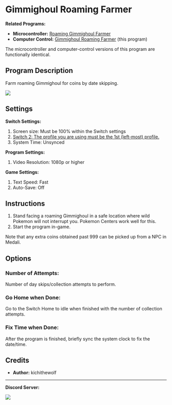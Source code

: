 # Gimmighoul Roaming Farmer

**Related Programs:**
- **Microcontroller:** [Roaming Gimmighoul Farmer](https://github.com/PokemonAutomation/Microcontroller/blob/master/Wiki/Programs/PokemonSV/RoamingGimmighoulFarmer.md)
- **Computer Control:** [Gimmighoul Roaming Farmer](https://github.com/PokemonAutomation/ComputerControl/blob/master/Wiki/Programs/PokemonSV/GimmighoulRoamingFarmer.md) (this program)

The microcontroller and computer-control versions of this program are functionally identical.

## Program Description

Farm roaming Gimmighoul for coins by date skipping.

<img src="../images/RoamingGimmighoulFarm-0.png">

## Settings

**Switch Settings:**
1. Screen size: Must be 100% within the Switch settings
2. [Switch 2: The profile you are using must be the 1st (left-most) profile.](/Wiki/Programs/NintendoSwitch/Switch2Notes.md#resetting-a-game-moves-the-cursor-to-the-1st-user-profile)
3. System Time: Unsynced

**Program Settings:**
1. Video Resolution: 1080p or higher

**Game Settings:**
1. Text Speed: Fast
2. Auto-Save: Off

## Instructions

1. Stand facing a roaming Gimmighoul in a safe location where wild Pokemon will not interrupt you. Pokemon Centers work well for this.
2. Start the program in-game.

Note that any extra coins obtained past 999 can be picked up from a NPC in Medali.

## Options

### Number of Attempts:

Number of day skips/collection attempts to perform.

### Go Home when Done:

Go to the Switch Home to idle when finished with the number of collection attempts.

### Fix Time when Done:

After the program is finished, briefly sync the system clock to fix the date/time.


## Credits

- **Author:** kichithewolf


<hr>

**Discord Server:** 

[<img src="https://canary.discordapp.com/api/guilds/695809740428673034/widget.png?style=banner2">](https://discord.gg/cQ4gWxN)

